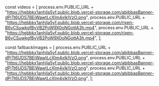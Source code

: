 const videos = [
  process.env.PUBLIC_URL +
    "https://hebbkx1anhila5yf.public.blob.vercel-storage.com/abibbasBanner-dPiTt6UDS7BEiWawtLcXIm4xlklVzO.png",
  process.env.PUBLIC_URL +
    "https://hebbkx1anhila5yf.public.blob.vercel-storage.com/rixen-B6vCSuwkgfByVB2PoW9X0oNGottA3h.mp4",
  process.env.PUBLIC_URL +
    "https://hebbkx1anhila5yf.public.blob.vercel-storage.com/rixen-B6vCSuwkgfByVB2PoW9X0oNGottA3h.mp4",
];

const fallbackImages = [
  process.env.PUBLIC_URL +
    "https://hebbkx1anhila5yf.public.blob.vercel-storage.com/abibbasBanner-dPiTt6UDS7BEiWawtLcXIm4xlklVzO.png",
  process.env.PUBLIC_URL +
    "https://hebbkx1anhila5yf.public.blob.vercel-storage.com/abibbasBanner-dPiTt6UDS7BEiWawtLcXIm4xlklVzO.png",
  process.env.PUBLIC_URL +
    "https://hebbkx1anhila5yf.public.blob.vercel-storage.com/abibbasBanner-dPiTt6UDS7BEiWawtLcXIm4xlklVzO.png",
];